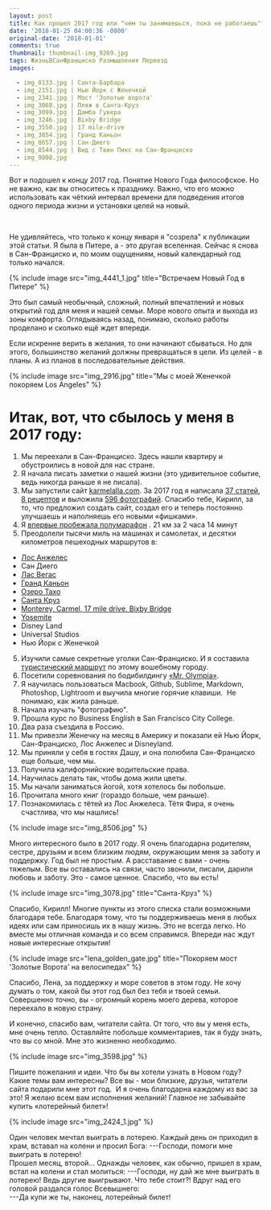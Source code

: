 ```yaml
---
layout: post
title: Как прошел 2017 год или "чем ты занимаешься, пока не работаешь"?
date: '2018-01-25 04:00:36 -0800'
original-date: '2018-01-01'
comments: true
thumbnail: thumbnail-img_9269.jpg
tags: ЖизньВСанФранциско Размышления Переезд
images:

  - img_0133.jpg | Санта-Барбара
  - img_2151.jpg | Нью Йорк с Женечкой
  - img_2341.jpg | Мост 'Золотые ворота'
  - img_3068.jpg | Пляж в Санта-Круз
  - img_3099.jpg | Дамба Гувера
  - img_3246.jpg | Bixby Bridge
  - img_3550.jpg | 17 mile-drive
  - img_3854.jpg | Гранд Каньон
  - img_0657.jpg | Сан-Диего
  - img_8544.jpg | Вид с Твин Пикс на Сан-Франциско
  - img_9008.jpg
---
```


Вот и подошел к концу 2017 год. Понятие Нового Года философское. Но не важно, как вы относитесь к празднику. Важно, что его можно использовать как чёткий интервал времени для подведения итогов одного периода жизни и установки целей на новый.
<!--separate--> 

Не удивляйтесь, что только к концу января я "созрела" к публикации этой статьи. Я была в Питере, а - это другая вселенная. Сейчас я снова в Сан-Франциско и, по моим ощущениям, новый календарный год только начался.

{% include image src="img_4441_1.jpg" title="Встречаем Новый Год в Питере" %}

Это был самый необычный, сложный, полный впечатлений и новых открытий год для меня и нашей семьи. Море нового опыта и выхода из зоны комфорта. Оглядываясь назад, понимаю, сколько работы проделано и сколько ещё ждет впереди.

Если искренне верить в желания, то они начинают сбываться. Но для этого, большинство желаний должны превращаться в цели. Из целей - в планы. А из планов в последовательные действия.

{% include image src="img_2916.jpg" title="Мы с моей Женечкой покоряем Los Angeles" %}


# Итак, вот, что сбылось у меня в 2017 году:

1. Мы переехали в Сан-Франциско. Здесь нашли квартиру и обустроились в новой для нас стране.
2. Я начала писать заметки о нашей жизни (это удивительное событие, ведь никогда раньше я не писала).
3. Мы запустили сайт <a href="http://karmelalla.com/" target="_blank">karmelalla.com</a>. За 2017 год я написала <a href="http://karmelalla.com/" target="_blank">37 статей</a>, <a href="http://karmelalla.com/cooking/" target="_blank">8 рецептов</a> и выложила <a href="/gallery/" target="_blank">596 фотографий</a>. Спасибо тебе, Кирилл, за то, что предложил создать сайт, создал его и теперь постоянно улучшаешь и наполняешь его новыми «фишками».
4. Я <a href="/first-half-marathon" target="_blank">впервые пробежала полумарафон</a> . 21 км за 2 часа 14 минут
5. Преодолели тысячи миль на машинах и самолетах, и десятки километров пешеходных маршрутов в:
* <a href="/2017/04/12/los-angeles-p1.html" target="_blank">Лос Анжелес</a>
* Сан Диего
* <a href="/olympia-grand-canyon" target="_blank">Лас Вегас</a>
* <a href="/olympia-grand-canyon" target="_blank">Гранд Каньон</a>
* <a href="/2017/07/02/lake-tahoe.html" target="_blank">Озеро Тахо</a>
* <a href="/jekyll/update/2017/01/30/santa-cruz-weekend.html" target="_blank">Санта Круз</a>
* <a href="/jekyll/update/2017/03/21/monterey-carmel.html" target="_blank">Monterey, Carmel, 17 mile drive, Bixby Bridge</a>
* <a href="/yosemite" target="_blank">Yosemite</a>
* Disney Land
* Universal Studios
* Нью Йорк с Женечкой
5. Изучили самые секретные уголки Сан-Франциско. И я составила <a href="/2017/05/01/guests.html" target="_blank">туристический маршрут</a> по этому вошебному городу.
6. Посетили соревнования по бодибилдингу <a href="/olympia-grand-canyon" target="_blank">«Mr. Olympia»</a>.
7. Я научилась пользоваться Macbook, Github, Sublime, Markdown, Photoshop, Lightroom и выучила многие горячие клавиши.  Не понимаю, как жила раньше.
8. Начала изучать "фотографию".
9. Прошла курс по Business English в San Francisco City College.
10. Два раза съездила в Россию.
11. Мы привезли Женечку на месяц в Америку и показали ей Нью Йорк, Сан-Франциско, Лос Анжелес и Disneyland.
12. Мы приняли у себя в гостях Дашу, и она полюбила Сан-Франциско еще больше, чем мы.
13. Получила калифорнийские водительские права.
14. Научилась делать так, чтобы дома жили цветы.
15. Мы начали заниматься йогой, хотя хотелось бы побольше.
16. Прочитала много книг (гораздо больше, чем раньше).
17. Познакомилась с тётей из Лос Анжелеса. Тётя Фира, я очень счастлива, что мы нашлись!

{% include image src="img_8506.jpg" %}

Много интересного было в 2017 году. Я очень благодарна родителям, сестре, друзьям и всем близким людям, окружающим меня за заботу и поддержку. Год был не простым. А расставание с вами - очень тяжелым. Все вы оставались на связи, часто звонили, писали, дарили любовь и заботу. Это - самое ценное. Спасибо, что вы есть!

{% include image src="img_3078.jpg" title="Санта-Круз" %}

Спасибо, Кирилл! Многие пункты из этого списка стали возможными благодаря тебе. Благодаря тому, что ты поддерживаешь меня в любых идеях или сам приносишь их в нашу жизнь. Это не всегда легко. Но вместе мы отличная команда и со всем справимся. Впереди нас ждут новые интересные открытия!

{% include image src="lena_golden_gate.jpg" title="Покоряем мост 'Золотые Ворота' на велосипедах" %}

Спасибо, Лена, за поддержку и море советов в этом году. Не хочу думать о том, какой бы этот год был без тебя и твоей семьи. Совершенно точно, вы - огромный корень моего дерева, которое переехало в новую страну.


И конечно, спасибо вам, читатели сайта. От того, что вы у меня есть, мне очень тепло. Оставляйте побольше комментариев, так я буду знать, что вы со мной. Мне это жизненно необходимо.

{% include image src="img_3598.jpg" %}

Пишите пожелания и идеи. Что бы вы хотели узнать в Новом году? Какие темы вам интересны?
Все вы - мои близкие, друзья, читатели сайта подарили мне этот год.  И я очень благодарна каждому из вас за это!
Я желаю всем вам исполнения желаний! Главное не забывайте купить «лотерейный билет»!

{% include image src="img_2424_1.jpg" %}

>
Один человек мечтал выиграть в лотерею. Каждый день он приходил в храм, вставал на колени и просил Бога:
---Господи, помоги мне выиграть в лотерею!  
Прошел месяц, второй… Однажды человек, как обычно, пришел в храм, встал на колени и стал молиться:
---Господи, ну дай же мне выиграть в лотерею! Ведь другие выигрывают. Что тебе стоит?!
Вдруг над его головой раздался голос Всевышнего:  
---Да купи же ты, наконец, лотерейный билет!